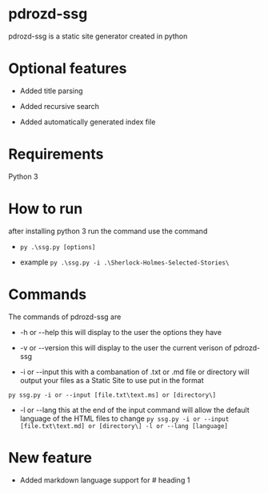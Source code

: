 # pdrozd-ssg

pdrozd-ssg is a static site generator created in python

# Optional features

* Added title parsing

* Added recursive search

* Added automatically generated index file

# Requirements

Python 3

# How to run

  after installing python 3 run the command use the command
* `` py .\ssg.py [options] ``
  
* example `` py .\ssg.py -i .\Sherlock-Holmes-Selected-Stories\ ``

# Commands

The commands of pdrozd-ssg are
* -h or --help this will display to the user the options they have

* -v or --version this will display to the user the current verison of pdrozd-ssg

* -i or --input this with a combanation of .txt or .md file or directory will output your files as a Static Site
  to use put in the format 
 
 ```py ssg.py -i or --input [file.txt\text.ms] or [directory\]``` 

* -l or --lang this at the end of the input command will allow the default language of the HTML files to change
   ```py ssg.py -i or --input [file.txt\text.md] or [directory\] -l or --lang [language]```

 # New feature
 * Added markdown language support for # heading 1
